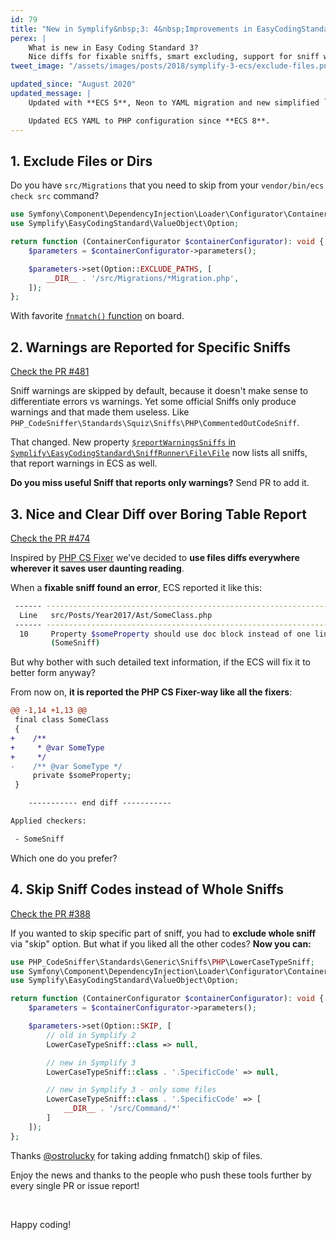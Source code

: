 ```yaml
---
id: 79
title: "New in Symplify&nbsp;3: 4&nbsp;Improvements in EasyCodingStandard"
perex: |
    What is new in Easy Coding Standard 3?
    Nice diffs for fixable sniffs, smart excluding, support for sniff warnings and one more...
tweet_image: "/assets/images/posts/2018/symplify-3-ecs/exclude-files.png"

updated_since: "August 2020"
updated_message: |
    Updated with **ECS 5**, Neon to YAML migration and new simplified `skip` parameter syntax.

    Updated ECS YAML to PHP configuration since **ECS 8**.
---
```


## 1. Exclude Files or Dirs

Do you have `src/Migrations` that you need to skip from your `vendor/bin/ecs check src` command?

```php
use Symfony\Component\DependencyInjection\Loader\Configurator\ContainerConfigurator;
use Symplify\EasyCodingStandard\ValueObject\Option;

return function (ContainerConfigurator $containerConfigurator): void {
    $parameters = $containerConfigurator->parameters();

    $parameters->set(Option::EXCLUDE_PATHS, [
        __DIR__ . '/src/Migrations/*Migration.php',
    ]);
};

```

With favorite [`fnmatch()` function](http://php.net/manual/en/function.fnmatch.php) on board.

## 2. Warnings are Reported for Specific Sniffs

<a href="https://github.com/symplify/symplify/pull/481" class="btn btn-dark btn-sm mb-3 mt-2">
    Check the PR #481
</a>

Sniff warnings are skipped by default, because it doesn't make sense to differentiate errors vs warnings. Yet some official Sniffs only produce warnings and that made them useless. Like `PHP_CodeSniffer\Standards\Squiz\Sniffs\PHP\CommentedOutCodeSniff`.

That changed. New property [`$reportWarningsSniffs` in `Symplify\EasyCodingStandard\SniffRunner\File\File`](https://github.com/symplify/symplify/blob/3d058becb57efefe2307c88ee94acbfbd15ebd1c/packages/EasyCodingStandard/packages/SniffRunner/src/File/File.php#L52) now lists all sniffs, that report warnings in ECS as well.

**Do you miss useful Sniff that reports only warnings?** Send PR to add it.

## 3. Nice and Clear Diff over Boring Table Report

<a href="https://github.com/symplify/symplify/pull/474" class="btn btn-dark btn-sm mb-3 mt-2">
    Check the PR #474
</a>

Inspired by [PHP CS Fixer](https://github.com/friendsofphp/php-cs-fixer) we've decided to **use files diffs everywhere wherever it saves user daunting reading**.

When a **fixable sniff found an error**, ECS reported it like this:

```bash
 ------ --------------------------------------------------------------------------------------------
  Line   src/Posts/Year2017/Ast/SomeClass.php
 ------ --------------------------------------------------------------------------------------------
  10     Property $someProperty should use doc block instead of one liner
         (SomeSniff)
```

But why bother with such detailed text information, if the ECS will fix it to better form anyway?

From now on, **it is reported the PHP CS Fixer-way like all the fixers**:

```diff
@@ -1,14 +1,13 @@
 final class SomeClass
 {
+    /**
+     * @var SomeType
+     */
-    /** @var SomeType */
     private $someProperty;
 }

    ----------- end diff -----------

Applied checkers:

 - SomeSniff
```

Which one do you prefer?

## 4. Skip Sniff Codes instead of Whole Sniffs

<a href="https://github.com/symplify/symplify/pull/388" class="btn btn-dark btn-sm mb-3 mt-2">
    Check the PR #388
</a>

If you wanted to skip specific part of sniff, you had to **exclude whole sniff** via "skip" option.
But what if you liked all the other codes? **Now you can:**

```php
use PHP_CodeSniffer\Standards\Generic\Sniffs\PHP\LowerCaseTypeSniff;
use Symfony\Component\DependencyInjection\Loader\Configurator\ContainerConfigurator;
use Symplify\EasyCodingStandard\ValueObject\Option;

return function (ContainerConfigurator $containerConfigurator): void {
    $parameters = $containerConfigurator->parameters();

    $parameters->set(Option::SKIP, [
        // old in Symplify 2
        LowerCaseTypeSniff::class => null,

        // new in Symplify 3
        LowerCaseTypeSniff::class . '.SpecificCode' => null,

        // new in Symplify 3 - only some files
        LowerCaseTypeSniff::class . '.SpecificCode' => [
            __DIR__ . '/src/Command/*'
        ]
    ]);
};
```

Thanks [@ostrolucky](https://github.com/ostrolucky) for taking adding fnmatch() skip of files.

Enjoy the news and thanks to the people who push these tools further by every single PR or issue report!

<br>

Happy coding!
